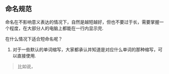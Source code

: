 ## 命名规范

命名在不影响意义表达的情况下，自然是越短越好，但也不要过于长，需要掌握一个程度，在大部分人的电脑上都能在一行内显示完.

在什么情况下适合短命名呢？

1. 对于一些默认的单词缩写，大家都承认并知道是对应什么单词的那种缩写，可以直接使用.

> 比如说，<code></code>